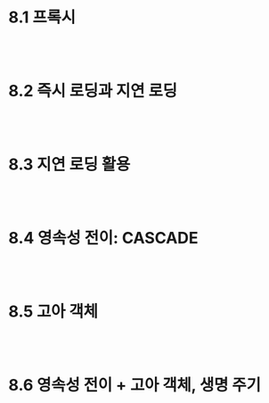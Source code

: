 # 8.1 프록시

<br> 
<br>

# 8.2 즉시 로딩과 지연 로딩

<br> 
<br>

# 8.3 지연 로딩 활용

<br> 
<br>

# 8.4 영속성 전이: CASCADE

<br> 
<br>

# 8.5 고아 객체

<br> 
<br>

# 8.6 영속성 전이 + 고아 객체, 생명 주기

<br> 
<br>